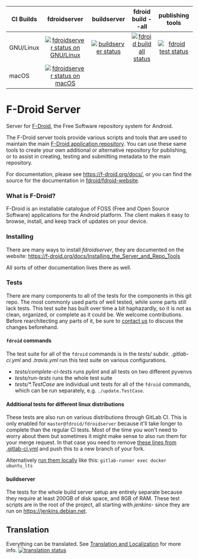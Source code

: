 <a name="build-status"></a>

| CI Builds                |  fdroidserver | buildserver | fdroid build --all | publishing tools |
|--------------------------|:-------------:|:-----------:|:------------------:|:----------------:|
| GNU/Linux                | [![fdroidserver status on GNU/Linux](https://gitlab.com/fdroid/fdroidserver/badges/master/pipeline.svg)](https://gitlab.com/fdroid/fdroidserver/-/jobs) | [![buildserver status](https://jenkins.debian.net/job/reproducible_setup_fdroid_build_environment/badge/icon)](https://jenkins.debian.net/job/reproducible_setup_fdroid_build_environment) | [![fdroid build all status](https://jenkins.debian.net/job/reproducible_fdroid_build_apps/badge/icon)](https://jenkins.debian.net/job/reproducible_fdroid_build_apps/) | [![fdroid test status](https://jenkins.debian.net/job/reproducible_fdroid_test/badge/icon)](https://jenkins.debian.net/job/reproducible_fdroid_test/) |
| macOS                    | [![fdroidserver status on macOS](https://travis-ci.org/f-droid/fdroidserver.svg?branch=master)](https://travis-ci.org/f-droid/fdroidserver) | | | |


# F-Droid Server

Server for [F-Droid](https://f-droid.org), the Free Software repository system
for Android.

The F-Droid server tools provide various scripts and tools that are
used to maintain the main
[F-Droid application repository](https://f-droid.org/packages).  You
can use these same tools to create your own additional or alternative
repository for publishing, or to assist in creating, testing and
submitting metadata to the main repository.

For documentation, please see <https://f-droid.org/docs/>, or you can
find the source for the documentation in
[fdroid/fdroid-website](https://gitlab.com/fdroid/fdroid-website).


### What is F-Droid?

F-Droid is an installable catalogue of FOSS (Free and Open Source Software)
applications for the Android platform. The client makes it easy to browse,
install, and keep track of updates on your device.


### Installing

There are many ways to install _fdroidserver_, they are documented on
the website:
https://f-droid.org/docs/Installing_the_Server_and_Repo_Tools

All sorts of other documentation lives there as well.


### Tests

There are many components to all of the tests for the components in
this git repo.  The most commonly used parts of well tested, while
some parts still lack tests.  This test suite has built over time a
bit haphazardly, so it is not as clean, organized, or complete as it
could be.  We welcome contributions.  Before rearchitecting any parts
of it, be sure to [contact us](https://f-droid.org/about) to discuss
the changes beforehand.


#### `fdroid` commands

The test suite for all of the `fdroid` commands is in the _tests/_
subdir.  _.gitlab-ci.yml_ and _.travis.yml_ run this test suite on
various configurations.

* _tests/complete-ci-tests_ runs _pylint_ and all tests on two
  different pyvenvs
* _tests/run-tests_ runs the whole test suite
* _tests/*.TestCase_ are individual unit tests for all of the `fdroid`
  commands, which can be run separately, e.g. `./update.TestCase`.


#### Additional tests for different linux distributions

These tests are also run on various distributions through GitLab CI. This is
only enabled for `master@fdroid/fdroidserver` because it'll take longer to
complete than the regular CI tests.  Most of the time you won't need to worry
about them but sometimes it might make sense to also run them for your merge
request. In that case you need to remove [these lines from
.gitlab-ci.yml](https://gitlab.com/fdroid/fdroidserver/blob/master/.gitlab-ci.yml#L34-35)
and push this to a new branch of your fork.

Alternatively [run them
locally](https://docs.gitlab.com/runner/commands/README.html#gitlab-runner-exec)
like this: `gitlab-runner exec docker ubuntu_lts`

#### buildserver

The tests for the whole build server setup are entirely separate
because they require at least 200GB of disk space, and 8GB of
RAM. These test scripts are in the root of the project, all starting
with _jenkins-_ since they are run on https://jenkins.debian.net.


## Translation

Everything can be translated.  See
[Translation and Localization](https://f-droid.org/docs/Translation_and_Localization)
for more info.
[![translation status](https://hosted.weblate.org/widgets/f-droid/-/fdroidserver/multi-auto.svg)](https://hosted.weblate.org/engage/f-droid/?utm_source=widget)
